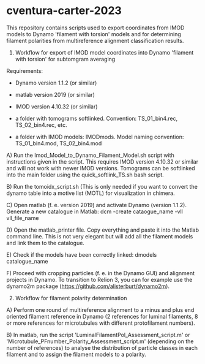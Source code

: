 # cventura-carter-2023
This repository contains scripts used to export coordinates from IMOD models to Dynamo 'filament with torsion' models and for determining filament polarities from multireference alignment classification results.

1. Workflow for export of IMOD model coordinates into Dynamo 'filament with torsion' for subtomgram averaging

Requirements:
- Dynamo version 1.1.2 (or similar)
- matlab version 2019 (or similar)
- IMOD version 4.10.32 (or similar)

- a folder with tomograms softlinked. Convention: TS_01_bin4.rec, TS_02_bin4.rec, etc.
- a folder with IMOD models: IMODmods. Model naming convention: TS_01_bin4.mod, TS_02_bin4.mod


A) Run the Imod_Model_to_Dynamo_Filament_Model.sh script with instructions given in the script. This requires IMOD version 4.10.32 or similar and will not work with newer IMOD versions. Tomograms can be softlinked into the main folder using the quick_softlink_TS.sh bash script.

B) Run the tomoidx_script.sh (This is only needed if you want to convert the dynamo table into a motive list (MOTL) for visualization in chimera.

C) Open matlab (f. e. version 2019) and activate Dynamo (version 1.1.2). Generate a new catalogue in Matlab:
dcm -create cataogue_name -vll vll_file_name

D) Open the matlab_printer file. Copy everything and paste it into the Matlab command line. This is not very elegant but will add all the filament models and link them to the catalogue.

E) Check if the models have been correctly linked:
dmodels catalogue_name

F) Proceed with cropping particles (f. e. in the Dynamo GUI) and alignment projects in Dynamo. To transition to Relion 3, you can for example use the dynamo2m package (https://github.com/alisterburt/dynamo2m).



2. Workflow for filament polarity determination

A) Perform one round of multireference alignment to a minus and plus end oriented filament reference in Dynamo (2 references for luminal filaments, 8 or more references for microtubules with different protofilament numbers).

B) In matlab, run the script 'LuminalFilamentPol_Assessment_script.m' or 'Microtubule_PFnumber_Polarity_Assessment_script.m' (depending on the number of references) to analyse the distribution of particle classes in each filament and to assign the filament models to a polarity.

